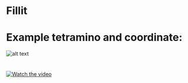 # Fillit


# Example tetramino and coordinate:
![alt text](https://cdn1.savepice.ru/uploads/2019/11/5/3d97b1e83511db1589c1df2dbac9e3cf-full.jpg)

# 

[![Watch the video](https://cdn1.savepice.ru/uploads/2019/11/5/3d97b1e83511db1589c1df2dbac9e3cf-full.jpg)](https://youtu.be/yUPtTk_0tVc)
